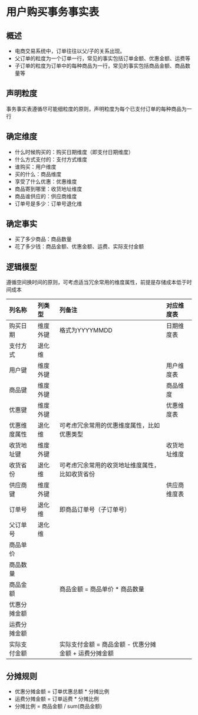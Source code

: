 <!--
 * @Author              : Uncle Bean
 * @Date                : 2020-05-09 13:52:14
 * @LastEditors         : Uncle Bean
 * @LastEditTime        : 2020-05-11 15:52:48
 * @FilePath            : \DW\数仓建模\模型设计\交易域\用户购买.md
 * @Description         : 
 -->

# 用户购买事务事实表

## 概述 

* 电商交易系统中，订单往往以父/子的关系出现。
* 父订单的粒度为一个订单一行，常见的事实包括订单金额、优惠金额、运费等
* 子订单的粒度为订单中的每种商品为一行，常见的事实包括商品金额、商品数量等

## 声明粒度

事务事实表遵循尽可能细粒度的原则，声明粒度为每个已支付订单的每种商品为一行

## 确定维度

* 什么时候购买的：购买日期维度（即支付日期维度）
* 什么方式支付的：支付方式维度
* 谁购买：用户维度
* 买的什么：商品维度
* 享受了什么优惠：优惠维度
* 商品寄到哪里：收货地址维度
* 商品谁供应的：供应商维度
* 订单号是多少：订单号退化维

## 确定事实

* 买了多少商品：商品数量
* 花了多少钱：商品金额、优惠金额、运费、实际支付金额

## 逻辑模型

遵循空间换时间的原则，可考虑适当冗余常用的维度属性，前提是存储成本低于时间成本

|列名称|列类型|列备注|对应维度表|
|:-|:-|:-|:-|
|购买日期|维度外键|格式为YYYYMMDD|日期维度表|
|支付方式|退化维|||
|用户键|维度外键||用户维度表|
|商品键|维度外键||商品维度|
|优惠键|维度外键||优惠维度表|
|优惠维度属性|退化维|可考虑冗余常用的优惠维度属性，比如优惠类型|
|收货地址键|维度外键||收货地址维度|
|收货省份|退化维|可考虑冗余常用的收货地址维度属性，比如收货省份|
|供应商键|维度外键||供应商维度表|
|订单号|退化维|即商品订单号（子订单号）||
|父订单号|退化维|||
|商品单价||||
|商品数量||||
|商品金额||商品金额 = 商品单价 * 商品数量||
|优惠分摊金额||||
|运费分摊金额||||
|实际支付金额||实际支付金额 = 商品金额 - 优惠分摊金额 + 运费分摊金额||

## 分摊规则

* 优惠分摊金额 = 订单优惠总额 * 分摊比例
* 运费分摊金额 = 订单运费 * 分摊比例
* 分摊比例 = 商品金额 / sum(商品金额)